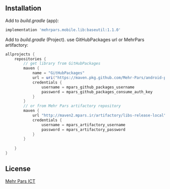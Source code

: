 ## Installation

Add to _build.gradle_ (app):
```groovy
implementation 'mehrpars.mobile.lib:baseutil:1.1.0'
```

Add to _build.gradle_ (Project). use GitHubPackages url or MehrPars artifactory:
```groovy
allprojects {
    repositories {
        // get library from GitHubPackages
        maven {
            name = "GitHubPackages"
            url = uri("https://maven.pkg.github.com/Mehr-Pars/android-packages")
            credentials {
                username = mpars_github_packages_username
                password = mpars_github_packages_consume_auth_key
            }
        }
        // or from Mehr Pars artifactory repository
        maven {
            url "http://maven2.mpars.ir/artifactory/libs-release-local"
            credentials {
                username = mpars_artifactory_username
                password = mpars_artifactory_password
            }
        }
       
    }
}
```
 
## License  
[Mehr Pars ICT][mp]


[mp]: https://www.mehrparsict.com